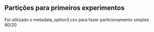 ## Partições para primeiros experimentos

Foi utilizado o metadata_option3.csv para fazer particionamento simples 80/20
